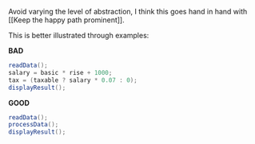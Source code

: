 
Avoid varying the level of abstraction, I think this goes hand in hand with [[Keep the happy path prominent]].

This is better illustrated through examples:

**BAD**
```java
readData();
salary = basic * rise + 1000;
tax = (taxable ? salary * 0.07 : 0);
displayResult();

```

**GOOD**
``` java
readData();
processData();
displayResult();

```

